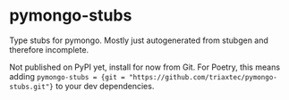 # pymongo-stubs
 Type stubs for pymongo. Mostly just autogenerated from stubgen and therefore incomplete.
 
 Not published on PyPI yet, install for now from Git. For Poetry, this means adding 
 `pymongo-stubs = {git = "https://github.com/triaxtec/pymongo-stubs.git"}` to your dev dependencies.
